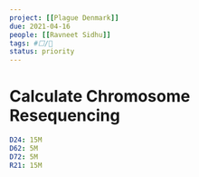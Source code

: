 ```yaml
---
project: [[Plague Denmark]]
due: 2021-04-16
people: [[Ravneet Sidhu]]
tags: #⬜/🧨 
status: priority
---
```


# Calculate Chromosome Resequencing

```yaml
D24: 15M
D62: 5M
D72: 5M
R21: 15M
```
